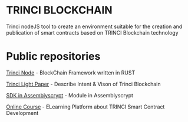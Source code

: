 # TRINCI BLOCKCHAIN
Trinci nodeJS tool to create an environment suitable for the creation and publication of smart contracts based on TRINCI Blockchain technology

# Public repositories

[Trinci Node](https://github.com/affidaty-blockchain/trinci-node) - BlockChain Framework written in RUST

[Trinci Light Paper](https://trinci.io/lightpaper/) - Describe Intent & Vison of Trinci Blockchain

[SDK in Assemblyscrypt](https://github.com/affidaty-blockchain/trinci-sdk-assemblyscript) - Module in Assemblyscrypt

[Online Course](https://www.hdemy.io/) - ELearning Platform about TRINCI Smart Contract Development